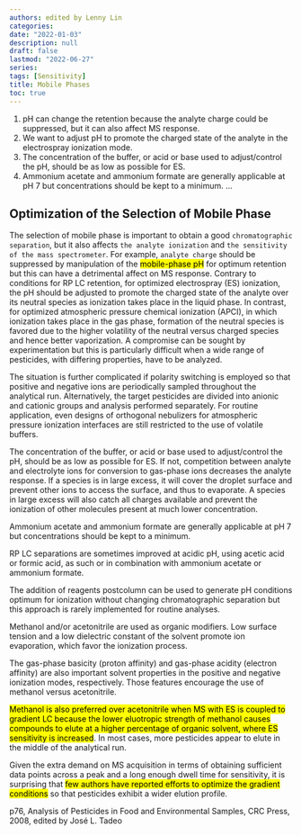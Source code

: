 ```yaml
---
authors: edited by Lenny Lin
categories:
date: "2022-01-03"
description: null
draft: false
lastmod: "2022-06-27"
series:
tags: [Sensitivity]
title: Mobile Phases
toc: true
---
```


1) pH can change the retention because the analyte charge could be suppressed, but it can also affect MS response.   
2) We want to adjust pH to promote the charged state of the analyte in the electrospray ionization mode.  
3) The concentration of the buffer, or acid or base used to adjust/control the pH, should be as low as possible for ES.    
4) Ammonium acetate and ammonium formate are generally applicable at pH 7 but concentrations should be kept to a minimum.
...

<!--more-->

## Optimization of the Selection of Mobile Phase 
The selection of mobile phase is important to obtain a good `chromatographic separation`, but it also affects `the analyte ionization` and `the sensitivity of the mass spectrometer`. For example, `analyte charge` should be suppressed by manipulation of the <mark>mobile-phase pH</mark> for optimum retention but this can have a detrimental affect on MS response.  Contrary to conditions for RP LC retention, for optimized electrospray (ES) ionization, the pH should be adjusted to promote the charged state of the analyte over its neutral species as ionization takes place in the liquid phase. In contrast, for optimized atmospheric pressure chemical ionization (APCI), in which ionization takes place in the gas phase, formation of the neutral species is favored due to the higher volatility of the neutral versus charged species and hence better vaporization. A compromise can be sought by experimentation but this is particularly difficult when a wide range of pesticides, with differing properties, have to be analyzed. 

The situation is further complicated if polarity switching is employed so that positive and negative ions are periodically sampled throughout the analytical run. Alternatively, the target pesticides are divided into anionic and cationic groups and analysis performed separately. For routine application, even designs of orthogonal nebulizers for atmospheric pressure ionization interfaces are still restricted to the use of volatile buffers.  

The concentration of the buffer, or acid or base used to adjust/control the pH, should be as low as possible for ES. If not, competition between analyte and electrolyte ions for conversion to gas-phase ions decreases the analyte response. If a species is in large excess, it will cover the droplet surface and prevent other ions to access the surface, and thus to evaporate. A species in large excess will also catch all charges available and prevent the ionization of other molecules present at much lower concentration.  

Ammonium acetate and ammonium formate are generally applicable at pH 7 but concentrations should be kept to a minimum.  

RP LC separations are sometimes improved at acidic pH, using acetic acid or formic acid, as such or in combination with ammonium acetate or ammonium formate.   

The addition of reagents postcolumn can be used to generate pH conditions optimum for ionization without changing chromatographic separation but this approach is rarely implemented for routine analyses.  

Methanol and/or acetonitrile are used as organic modifiers. Low surface tension and a low dielectric constant of the solvent promote ion evaporation, which favor the ionization process.   

The gas-phase basicity (proton affinity) and gas-phase acidity (electron affinity) are also important solvent properties in the positive and negative ionization modes, respectively. Those features encourage the use of methanol versus acetonitrile.   

<mark>Methanol is also preferred over acetonitrile when MS with ES is coupled to gradient LC because the lower eluotropic strength of methanol causes compounds to elute at a higher percentage of organic solvent, where ES sensitivity is increased</mark>. In most cases, more pesticides appear to elute in the middle of the analytical run. 

Given the extra demand on MS acquisition in terms of obtaining sufficient data points across a peak and a long enough dwell time for sensitivity, it is surprising that <mark>few authors have reported efforts to optimize the gradient conditions</mark> so that pesticides exhibit a wider elution profile. 

p76, Analysis of Pesticides in Food and Environmental Samples, CRC Press, 2008, edited by Jos&eacute; L. Tadeo
